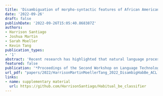 ```yaml
---
title: 'Disambiguation of morpho-syntactic features of African American English – the case of habitual "be"'
date: '2022-09-26'
draft: false
publishDate: '2022-09-26T15:05:40.868387Z'
authors:
- Harrison Santiago
- Joshua Martin
- Sarah Moeller
- Kevin Tang
publication_types:
- '1'
abstract: 'Recent research has highlighted that natural language processing (NLP) systems exhibit a bias against African American speakers. The bias errors are often caused by poor representation of linguistic features unique to African American English (AAE), due to the relatively low probability of occurrence of many such features in training data. We present a workflow to overcome such bias in the case of habitual “be”. Habitual “be” is isomorphic, and therefore ambiguous, with other forms of “be” found in both AAE and other varieties of English. This creates a clear challenge for bias in NLP technologies. To overcome the scarcity, we employ a combination of rule-based filters and data augmentation that generate a corpus balanced between habitual and non-habitual instances. With this balanced corpus, we train unbiased machine learning classifiers, as demonstrated on a corpus of AAE transcribed texts, achieving .65 F1 score disambiguating habitual “be”.'
featured: false
publication: '*Proceedings of the Second Workshop on Language Technology for Equality, Diversity and Inclusion*'
url_pdf: "papers/2022/HarrisonMartinMoellerTang_2022_DisambigHabBe_ACL.pdf"
links:
- name: supplementary material
  url: https://github.com/HarrisonSantiago/Habitual_be_classifier
---
```


